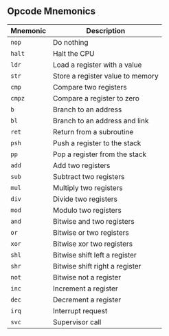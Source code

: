 ## Opcode Mnemonics
| Mnemonic | Description |
|----------|-------------|
|`nop`|Do nothing|
|`halt`|Halt the CPU|
|`ldr`|Load a register with a value|
|`str`|Store a register value to memory|
|`cmp`|Compare two registers|
|`cmpz`|Compare a register to zero|
|`b`|Branch to an address|
|`bl`|Branch to an address and link|
|`ret`|Return from a subroutine|
|`psh`|Push a register to the stack|
|`pp`|Pop a register from the stack|
|`add`|Add two registers|
|`sub`|Subtract two registers|
|`mul`|Multiply two registers|
|`div`|Divide two registers|
|`mod`|Modulo two registers|
|`and`|Bitwise and two registers|
|`or`|Bitwise or two registers|
|`xor`|Bitwise xor two registers|
|`shl`|Bitwise shift left a register|
|`shr`|Bitwise shift right a register|
|`not`|Bitwise not a register|
|`inc`|Increment a register|
|`dec`|Decrement a register|
|`irq`|Interrupt request|
|`svc`|Supervisor call|
